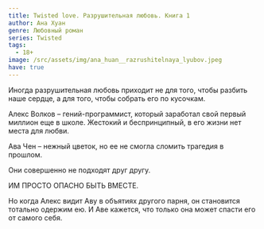 ```yaml
---
title: Twisted love. Разрушительная любовь. Книга 1
author: Ана Хуан
genre: Любовный роман
series: Twisted
tags:
  - 18+
image: /src/assets/img/ana_huan__razrushitelnaya_lyubov.jpeg
have: true
---
```

Иногда разрушительная любовь приходит не для того, чтобы разбить наше сердце, а для того, чтобы собрать его по кусочкам.

Алекс Волков – гений-программист, который заработал свой первый миллион еще в школе. Жестокий и беспринципный, в его жизни нет места для любви.

Ава Чен – нежный цветок, но ее не смогла сломить трагедия в прошлом.

Они совершенно не подходят друг другу.

ИМ ПРОСТО ОПАСНО БЫТЬ ВМЕСТЕ.

Но когда Алекс видит Аву в объятиях другого парня, он становится тотально одержим ею. И Аве кажется, что только она может спасти его от самого себя.
